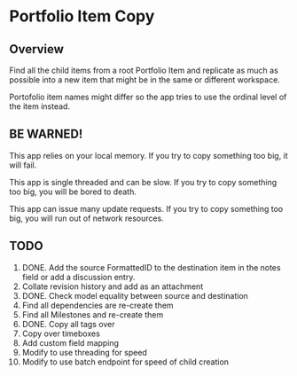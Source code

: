 Portfolio Item Copy
===================

## Overview

Find all the child items from a root Portfolio Item and replicate as much as possible into a new item that
might be in the same or different workspace.

Portofolio item names might differ so the app tries to use the ordinal level of the item instead.

## BE WARNED!

This app relies on your local memory. If you try to copy something too big, it will fail.

This app is single threaded and can be slow. If you try to copy something too big, you will be bored to death.

This app can issue many update requests. If you try to copy something too big, you will run out of network resources.

## TODO

1. DONE. Add the source FormattedID to the destination item in the notes field or add a discussion entry.
2. Collate revision history and add as an attachment
3. DONE. Check model equality between source and destination
3. Find all dependencies are re-create them
4. Find all Milestones and re-create them
5. DONE. Copy all tags over
6. Copy over timeboxes
7. Add custom field mapping
8. Modify to use threading for speed
9. Modify to use batch endpoint for speed of child creation

